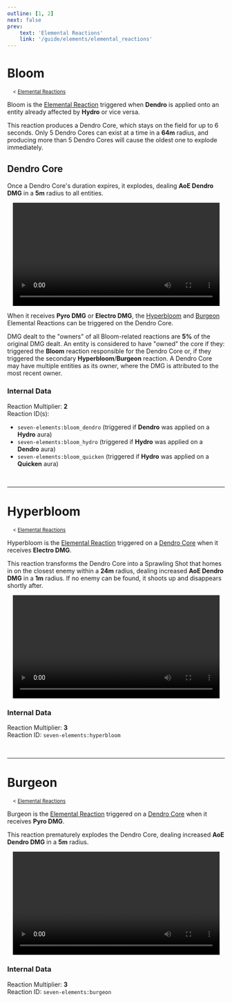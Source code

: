 ```yaml
---
outline: [1, 2]
next: false
prev:
    text: 'Elemental Reactions'
    link: '/guide/elements/elemental_reactions'
---
```


# Bloom
<sup>&nbsp; &nbsp; < [Elemental Reactions](../elemental_reactions.md)</sup>

Bloom is the [Elemental Reaction](../elemental_reactions.md) triggered when <span class="dendro">**Dendro**</span> is applied onto an entity already affected by <span class="hydro">**Hydro**</span> or vice versa.

This reaction produces a Dendro Core, which stays on the field for up to 6 seconds. Only 5 Dendro Cores can exist at a time in a **64m** radius, and producing more than 5 Dendro Cores will cause the oldest one to explode immediately.

## Dendro Core

Once a Dendro Core's duration expires, it explodes, dealing <span class="dendro">**AoE Dendro DMG**</span> in a **5m** radius to all entities.

<div align="center">
	<video width="95%" height="auto" controls>
		<source src="../../media/elemental_reactions/bloom.mp4" type="video/mp4">
		Your browser does not support the video tag.
	</video>
</div>

When it receives <span class="pyro">**Pyro DMG**</span> or <span class="electro">**Electro DMG**</span>, the [Hyperbloom](#hyperbloom) and [Burgeon](#burgeon) Elemental Reactions can be triggered on the Dendro Core.

DMG dealt to the "owners" of all Bloom-related reactions are **5%** of the original DMG dealt. An entity is considered to have "owned" the core if they: triggered the **Bloom** reaction responsible for the Dendro Core or, if they triggered the secondary **Hyperbloom**/**Burgeon** reaction. A Dendro Core may have multiple entities as its owner, where the DMG is attributed to the most recent owner.

### Internal Data

Reaction Multiplier: **2**  
Reaction ID(s): 

- `seven-elements:bloom_dendro` (triggered if <span class="dendro">**Dendro**</span> was applied on a <span class="hydro">**Hydro**</span> aura)
- `seven-elements:bloom_hydro` (triggered if <span class="hydro">**Hydro**</span> was applied on a <span class="dendro">**Dendro**</span> aura)
- `seven-elements:bloom_quicken` (triggered if <span class="hydro">**Hydro**</span> was applied on a <span class="quicken">**Quicken**</span> aura)

<div><br></div><hr>

# Hyperbloom
<sup>&nbsp; &nbsp; < [Elemental Reactions](../elemental_reactions.md)</sup>

Hyperbloom is the [Elemental Reaction](../elemental_reactions.md) triggered on a [Dendro Core](#dendro-core) when it receives <span class="electro">**Electro DMG**</span>.

This reaction transforms the Dendro Core into a Sprawling Shot that homes in on the closest enemy within a **24m** radius, dealing increased <span class="dendro">**AoE Dendro DMG**</span> in a **1m** radius. If no enemy can be found, it shoots up and disappears shortly after.

<div align="center">
	<video width="95%" height="auto" controls>
		<source src="../../media/elemental_reactions/hyperbloom.mp4" type="video/mp4">
		Your browser does not support the video tag.
	</video>
</div>

### Internal Data

Reaction Multiplier: **3**  
Reaction ID: `seven-elements:hyperbloom`

<div><br></div><hr>

# Burgeon
<sup>&nbsp; &nbsp; < [Elemental Reactions](../elemental_reactions.md)</sup>

Burgeon is the [Elemental Reaction](../elemental_reactions.md) triggered on a [Dendro Core](#dendro-core) when it receives <span class="pyro">**Pyro DMG**</span>.

This reaction prematurely explodes the Dendro Core, dealing increased <span class="dendro">**AoE Dendro DMG**</span> in a **5m** radius.

<div align="center">
	<video width="95%" height="auto" controls>
		<source src="../../media/elemental_reactions/burgeon.mp4" type="video/mp4">
		Your browser does not support the video tag.
	</video>
</div>

### Internal Data

Reaction Multiplier: **3**  
Reaction ID: `seven-elements:burgeon`